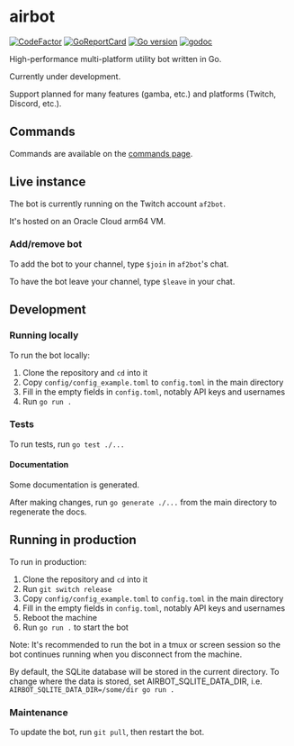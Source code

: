 # airbot

[![CodeFactor](https://www.codefactor.io/repository/github/airforce270/airbot/badge)](https://www.codefactor.io/repository/github/airforce270/airbot)
[![GoReportCard](https://goreportcard.com/badge/github.com/airforce270/airbot)](https://goreportcard.com/report/github.com/airforce270/airbot)
[![Go version](https://img.shields.io/github/go-mod/go-version/airforce270/airbot.svg)](go.mod)
[![godoc](https://img.shields.io/badge/godoc-reference-blue.svg)](https://pkg.go.dev/github.com/airforce270/airbot)

High-performance multi-platform utility bot written in Go.

Currently under development.

Support planned for many features (gamba, etc.) and platforms (Twitch, Discord,
etc.).

## Commands

Commands are available on the [commands page](docs/commands.md).

## Live instance

The bot is currently running on the Twitch account `af2bot`.

It's hosted on an Oracle Cloud arm64 VM.

### Add/remove bot

To add the bot to your channel, type `$join` in `af2bot`'s chat.

To have the bot leave your channel, type `$leave` in your chat.

## Development

### Running locally

To run the bot locally:

1. Clone the repository and `cd` into it
1. Copy `config/config_example.toml` to `config.toml` in the main directory
1. Fill in the empty fields in `config.toml`, notably API keys and usernames
1. Run `go run .`

### Tests

To run tests, run `go test ./...`

#### Documentation

Some documentation is generated.

After making changes, run `go generate ./...` from the main directory to
regenerate the docs.

## Running in production

To run in production:

1. Clone the repository and `cd` into it
1. Run `git switch release`
1. Copy `config/config_example.toml` to `config.toml` in the main directory
1. Fill in the empty fields in `config.toml`, notably API keys and usernames
1. Reboot the machine
1. Run `go run .` to start the bot

Note: It's recommended to run the bot in a tmux or screen session so the bot
continues running when you disconnect from the machine.

By default, the SQLite database will be stored in the current directory. To
change where the data is stored, set AIRBOT_SQLITE_DATA_DIR, i.e.
`AIRBOT_SQLITE_DATA_DIR=/some/dir go run .`

### Maintenance

To update the bot, run `git pull`, then restart the bot.
